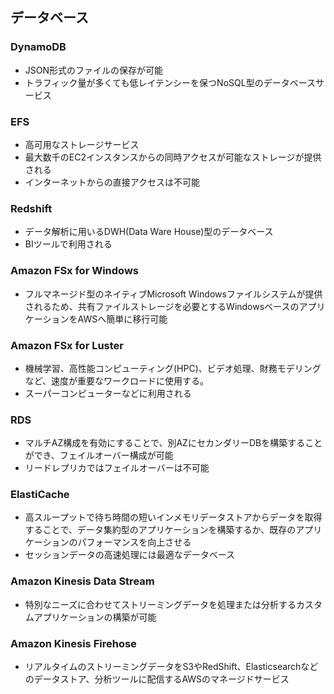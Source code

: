 ## データベース

### DynamoDB
- JSON形式のファイルの保存が可能
- トラフィック量が多くても低レイテンシーを保つNoSQL型のデータベースサービス

### EFS
- 高可用なストレージサービス
- 最大数千のEC2インスタンスからの同時アクセスが可能なストレージが提供される
- インターネットからの直接アクセスは不可能

### Redshift
- データ解析に用いるDWH(Data Ware House)型のデータベース
- BIツールで利用される

### Amazon FSx for Windows
- フルマネージド型のネイティブMicrosoft Windowsファイルシステムが提供されるため、共有ファイルストレージを必要とするWindowsベースのアプリケーションをAWSへ簡単に移行可能

### Amazon FSx for Luster
- 機械学習、高性能コンピューティング(HPC)、ビデオ処理、財務モデリングなど、速度が重要なワークロードに使用する。
- スーパーコンピューターなどに利用される

### RDS
- マルチAZ構成を有効にすることで、別AZにセカンダリーDBを構築することができ、フェイルオーバー構成が可能
- リードレプリカではフェイルオーバーは不可能

### ElastiCache
- 高スループットで待ち時間の短いインメモリデータストアからデータを取得することで、データ集約型のアプリケーションを構築するか、既存のアプリケーションのパフォーマンスを向上させる
- セッションデータの高速処理には最適なデータベース

### Amazon Kinesis Data Stream
- 特別なニーズに合わせてストリーミングデータを処理または分析するカスタムアプリケーションの構築が可能

### Amazon Kinesis Firehose
- リアルタイムのストリーミングデータをS3やRedShift、Elasticsearchなどのデータストア、分析ツールに配信するAWSのマネージドサービス